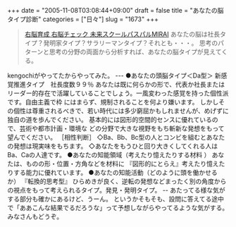 +++
date = "2005-11-08T03:08:44+09:00"
draft = false
title = "あなたの脳タイプ診断"
categories = ["日々"]
slug = "1673"
+++

<blockquote><a href="http://passpal.co.jp/uno/brain-check.html" target="_blank">右脳育成 右脳チェック 未来スクールパスパルMIRAI</a>
あなたの脳は社長タイプ？発明家タイプ？サラリーマンタイプ？それとも・・・。 思考のパターンと思考の分野の両面から分析すれば、あなたの脳タイプが見えてくる。</blockquote>
kengochiがやってたからやってみた。
---
●あなたの頭脳タイプ＜Da型＞
新感覚推進タイプ　社長度数９９％
あなたは既に何らかの形で、代表か社長またはリーダー的存在で活躍していることでしょう。一風変わった感覚を持った個性派です。自由主義で枠 にはまらず、規制されることを何より嫌います。
しかしその個性は尊重されるべきで、若い時代には多少窮屈かもしれませんが、めげずに独自の道を歩んでください。
基本的には図形的空間的センスに優れているので、芸術や都市計画・環境な どの分野で大きな視野をもち斬新な発想をもって望んでください。
［相性判断］
◇Ba、Bb、Bc型の人とコンビを組むとあなたの発想は現実味をもちます。
◇あなたをもうひと回り大きくしてくれる人はBa、Caの人達です。
●あなたの知能領域（考えたり憶えたりする材料 ）
あなたは、ものの形・位置・方角などを材料に
『図形的にとらえ』考えたり憶えたりする能力に優れています。
●あなたの知能活動（どのように頭を働かせるか）
『転換的思考型』
ひらめきが良く、逆転の発想などまったく別の角度からの視点をもって考えられるタイプ。発見・発明タイプ。
--
あたってる様な気がする部分も確かにあるけど、うーん。
というかそもそも、設問に答えてる途中で「ああこんな結果でるだろうな」って予想しながらやってるような気がする。
みなさんもどうぞ。
